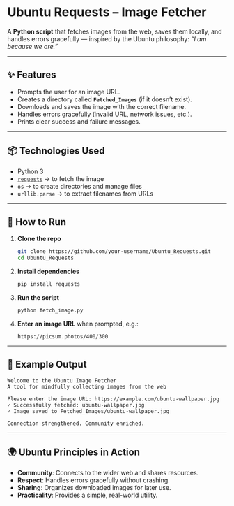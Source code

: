 # Ubuntu Requests – Image Fetcher

A **Python script** that fetches images from the web, saves them locally, and handles errors gracefully — inspired by the Ubuntu philosophy: *“I am because we are.”*

---

## ✨ Features

* Prompts the user for an image URL.
* Creates a directory called **`Fetched_Images`** (if it doesn’t exist).
* Downloads and saves the image with the correct filename.
* Handles errors gracefully (invalid URL, network issues, etc.).
* Prints clear success and failure messages.

---

## 📦 Technologies Used

* Python 3
* [`requests`](https://docs.python-requests.org/) → to fetch the image
* `os` → to create directories and manage files
* `urllib.parse` → to extract filenames from URLs

---

## 🚀 How to Run

1. **Clone the repo**

   ```bash
   git clone https://github.com/your-username/Ubuntu_Requests.git
   cd Ubuntu_Requests
   ```

2. **Install dependencies**

   ```bash
   pip install requests
   ```

3. **Run the script**

   ```bash
   python fetch_image.py
   ```

4. **Enter an image URL** when prompted, e.g.:

   ```
   https://picsum.photos/400/300
   ```

---

## 📂 Example Output

```
Welcome to the Ubuntu Image Fetcher
A tool for mindfully collecting images from the web

Please enter the image URL: https://example.com/ubuntu-wallpaper.jpg
✓ Successfully fetched: ubuntu-wallpaper.jpg
✓ Image saved to Fetched_Images/ubuntu-wallpaper.jpg

Connection strengthened. Community enriched.
```

---

## 🌍 Ubuntu Principles in Action

* **Community**: Connects to the wider web and shares resources.
* **Respect**: Handles errors gracefully without crashing.
* **Sharing**: Organizes downloaded images for later use.
* **Practicality**: Provides a simple, real-world utility.


